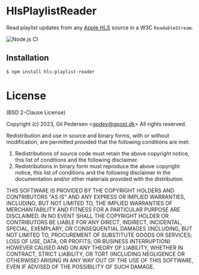 # HlsPlaylistReader

Read playlist updates from any [Apple HLS](http://tools.ietf.org/html/draft-pantos-http-live-streaming) source in a W3C `ReadableStream`.

![Node.js CI](https://github.com/kanongil/hls-playlist-reader/workflows/Node.js%20CI/badge.svg)

## Installation

```sh
$ npm install hls-playlist-reader
```

# License

(BSD 2-Clause License)

Copyright (c) 2023, Gil Pedersen &lt;gpdev@gpost.dk&gt;
All rights reserved.

Redistribution and use in source and binary forms, with or without modification, are permitted provided that the following conditions are met:

1. Redistributions of source code must retain the above copyright notice, this list of conditions and the following disclaimer.
2. Redistributions in binary form must reproduce the above copyright notice, this list of conditions and the following disclaimer in the documentation and/or other materials provided with the distribution.

THIS SOFTWARE IS PROVIDED BY THE COPYRIGHT HOLDERS AND CONTRIBUTORS "AS IS" AND ANY EXPRESS OR IMPLIED WARRANTIES, INCLUDING, BUT NOT LIMITED TO, THE IMPLIED WARRANTIES OF MERCHANTABILITY AND FITNESS FOR A PARTICULAR PURPOSE ARE DISCLAIMED. IN NO EVENT SHALL THE COPYRIGHT HOLDER OR CONTRIBUTORS BE LIABLE FOR ANY DIRECT, INDIRECT, INCIDENTAL, SPECIAL, EXEMPLARY, OR CONSEQUENTIAL DAMAGES (INCLUDING, BUT NOT LIMITED TO, PROCUREMENT OF SUBSTITUTE GOODS OR SERVICES; LOSS OF USE, DATA, OR PROFITS; OR BUSINESS INTERRUPTION) HOWEVER CAUSED AND ON ANY THEORY OF LIABILITY, WHETHER IN CONTRACT, STRICT LIABILITY, OR TORT (INCLUDING NEGLIGENCE OR OTHERWISE) ARISING IN ANY WAY OUT OF THE USE OF THIS SOFTWARE, EVEN IF ADVISED OF THE POSSIBILITY OF SUCH DAMAGE.
